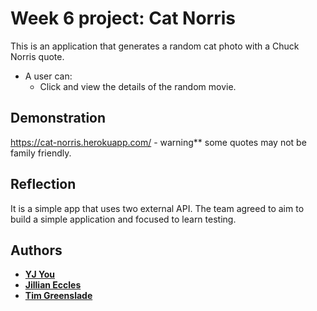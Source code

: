 # Week 6 project: Cat Norris

This is an application that generates a random cat photo with a Chuck Norris quote.

- A user can:
  - Click and view the details of the random movie.
  
  
## Demonstration
https://cat-norris.herokuapp.com/ - warning** some quotes may not be family friendly.




## Reflection
It is a simple app that uses two external API. The team agreed to aim to build a simple application and focused to learn testing. 



## Authors
- **[YJ You](https://github.com/DEV-YJY)**
- **[Jillian Eccles](https://github.com/FireDivine)**
- **[Tim Greenslade](https://github.com/treegroves)**
